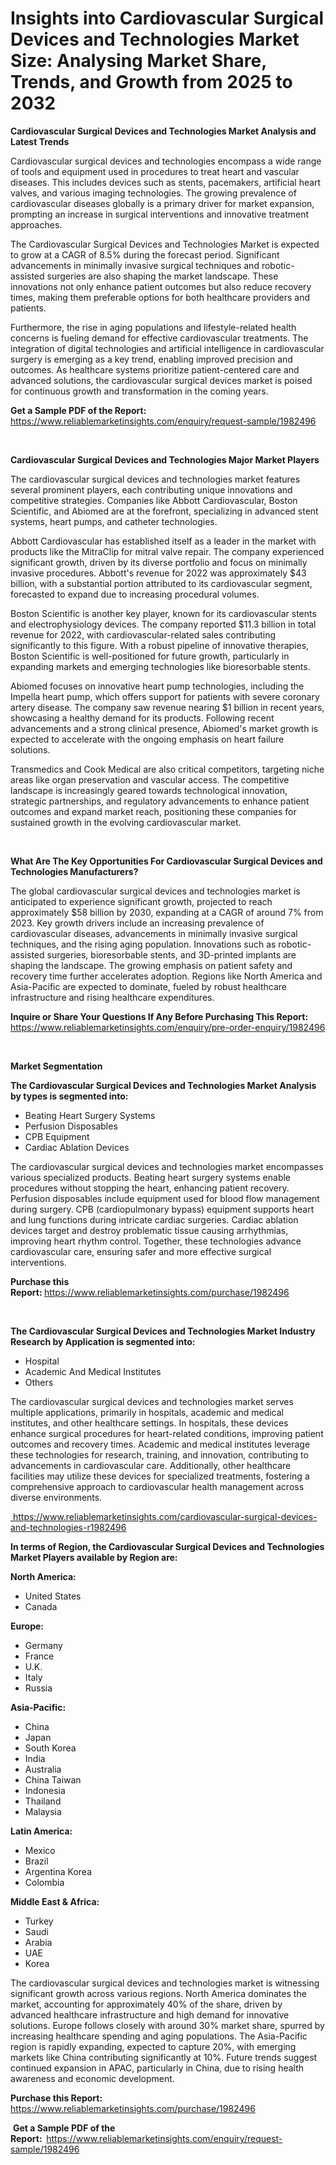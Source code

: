 <p><h1>Insights into Cardiovascular Surgical Devices and Technologies Market Size: Analysing Market Share, Trends, and Growth from 2025 to 2032</h1></p><p><strong>Cardiovascular Surgical Devices and Technologies Market Analysis and Latest Trends</strong></p>
<p><p>Cardiovascular surgical devices and technologies encompass a wide range of tools and equipment used in procedures to treat heart and vascular diseases. This includes devices such as stents, pacemakers, artificial heart valves, and various imaging technologies. The growing prevalence of cardiovascular diseases globally is a primary driver for market expansion, prompting an increase in surgical interventions and innovative treatment approaches.</p><p>The Cardiovascular Surgical Devices and Technologies Market is expected to grow at a CAGR of 8.5% during the forecast period. Significant advancements in minimally invasive surgical techniques and robotic-assisted surgeries are also shaping the market landscape. These innovations not only enhance patient outcomes but also reduce recovery times, making them preferable options for both healthcare providers and patients. </p><p>Furthermore, the rise in aging populations and lifestyle-related health concerns is fueling demand for effective cardiovascular treatments. The integration of digital technologies and artificial intelligence in cardiovascular surgery is emerging as a key trend, enabling improved precision and outcomes. As healthcare systems prioritize patient-centered care and advanced solutions, the cardiovascular surgical devices market is poised for continuous growth and transformation in the coming years.</p></p>
<p><strong>Get a Sample PDF of the Report:&nbsp;</strong> <a href="https://www.reliablemarketinsights.com/enquiry/request-sample/1982496?utm_campaign=3210&utm_medium=2&utm_source=Github&utm_content=ia&utm_term=16042025&utm_id=cardiovascular-surgical-devices-and-technologies">https://www.reliablemarketinsights.com/enquiry/request-sample/1982496</a></p>
<p>&nbsp;</p>
<p><strong>Cardiovascular Surgical Devices and Technologies Major Market Players</strong></p>
<p><p>The cardiovascular surgical devices and technologies market features several prominent players, each contributing unique innovations and competitive strategies. Companies like Abbott Cardiovascular, Boston Scientific, and Abiomed are at the forefront, specializing in advanced stent systems, heart pumps, and catheter technologies.</p><p>Abbott Cardiovascular has established itself as a leader in the market with products like the MitraClip for mitral valve repair. The company experienced significant growth, driven by its diverse portfolio and focus on minimally invasive procedures. Abbott's revenue for 2022 was approximately $43 billion, with a substantial portion attributed to its cardiovascular segment, forecasted to expand due to increasing procedural volumes.</p><p>Boston Scientific is another key player, known for its cardiovascular stents and electrophysiology devices. The company reported $11.3 billion in total revenue for 2022, with cardiovascular-related sales contributing significantly to this figure. With a robust pipeline of innovative therapies, Boston Scientific is well-positioned for future growth, particularly in expanding markets and emerging technologies like bioresorbable stents.</p><p>Abiomed focuses on innovative heart pump technologies, including the Impella heart pump, which offers support for patients with severe coronary artery disease. The company saw revenue nearing $1 billion in recent years, showcasing a healthy demand for its products. Following recent advancements and a strong clinical presence, Abiomed's market growth is expected to accelerate with the ongoing emphasis on heart failure solutions.</p><p>Transmedics and Cook Medical are also critical competitors, targeting niche areas like organ preservation and vascular access. The competitive landscape is increasingly geared towards technological innovation, strategic partnerships, and regulatory advancements to enhance patient outcomes and expand market reach, positioning these companies for sustained growth in the evolving cardiovascular market.</p></p>
<p>&nbsp;</p>
<p><strong>What Are The Key Opportunities For Cardiovascular Surgical Devices and Technologies Manufacturers?</strong></p>
<p><p>The global cardiovascular surgical devices and technologies market is anticipated to experience significant growth, projected to reach approximately $58 billion by 2030, expanding at a CAGR of around 7% from 2023. Key growth drivers include an increasing prevalence of cardiovascular diseases, advancements in minimally invasive surgical techniques, and the rising aging population. Innovations such as robotic-assisted surgeries, bioresorbable stents, and 3D-printed implants are shaping the landscape. The growing emphasis on patient safety and recovery time further accelerates adoption. Regions like North America and Asia-Pacific are expected to dominate, fueled by robust healthcare infrastructure and rising healthcare expenditures.</p></p>
<p><strong>Inquire or Share Your Questions If Any Before Purchasing This Report:</strong> <a href="https://www.reliablemarketinsights.com/enquiry/pre-order-enquiry/1982496?utm_campaign=3210&utm_medium=2&utm_source=Github&utm_content=ia&utm_term=16042025&utm_id=cardiovascular-surgical-devices-and-technologies">https://www.reliablemarketinsights.com/enquiry/pre-order-enquiry/1982496</a></p>
<p>&nbsp;</p>
<p><strong>Market Segmentation</strong></p>
<p><strong>The Cardiovascular Surgical Devices and Technologies Market Analysis by types is segmented into:</strong></p>
<p><ul><li>Beating Heart Surgery Systems</li><li>Perfusion Disposables</li><li>CPB Equipment</li><li>Cardiac Ablation Devices</li></ul></p>
<p><p>The cardiovascular surgical devices and technologies market encompasses various specialized products. Beating heart surgery systems enable procedures without stopping the heart, enhancing patient recovery. Perfusion disposables include equipment used for blood flow management during surgery. CPB (cardiopulmonary bypass) equipment supports heart and lung functions during intricate cardiac surgeries. Cardiac ablation devices target and destroy problematic tissue causing arrhythmias, improving heart rhythm control. Together, these technologies advance cardiovascular care, ensuring safer and more effective surgical interventions.</p></p>
<p><strong>Purchase this Report:&nbsp;</strong><a href="https://www.reliablemarketinsights.com/purchase/1982496?utm_campaign=3210&utm_medium=2&utm_source=Github&utm_content=ia&utm_term=16042025&utm_id=cardiovascular-surgical-devices-and-technologies">https://www.reliablemarketinsights.com/purchase/1982496</a></p>
<p>&nbsp;</p>
<p><strong>The Cardiovascular Surgical Devices and Technologies Market Industry Research by Application is segmented into:</strong></p>
<p><ul><li>Hospital</li><li>Academic And Medical Institutes</li><li>Others</li></ul></p>
<p><p>The cardiovascular surgical devices and technologies market serves multiple applications, primarily in hospitals, academic and medical institutes, and other healthcare settings. In hospitals, these devices enhance surgical procedures for heart-related conditions, improving patient outcomes and recovery times. Academic and medical institutes leverage these technologies for research, training, and innovation, contributing to advancements in cardiovascular care. Additionally, other healthcare facilities may utilize these devices for specialized treatments, fostering a comprehensive approach to cardiovascular health management across diverse environments.</p></p>
<p><a href="https://www.reliablemarketinsights.com/cardiovascular-surgical-devices-and-technologies-r1982496?utm_campaign=3210&utm_medium=2&utm_source=Github&utm_content=ia&utm_term=16042025&utm_id=cardiovascular-surgical-devices-and-technologies">&nbsp;https://www.reliablemarketinsights.com/cardiovascular-surgical-devices-and-technologies-r1982496</a></p>
<p><strong>In terms of Region, the Cardiovascular Surgical Devices and Technologies Market Players available by Region are:</strong></p>
<p>
    <p> <strong> North America: </strong>
        <ul>
            <li>United States</li>
            <li>Canada</li>
        </ul>
        </p> 
    <p> <strong> Europe: </strong>
        <ul>
            <li>Germany</li>
            <li>France</li>
            <li>U.K.</li>
            <li>Italy</li>
            <li>Russia</li>
        </ul>
        </p> 
    <p> <strong> Asia-Pacific: </strong>
        <ul>
            <li>China</li>
            <li>Japan</li>
            <li>South Korea</li>
            <li>India</li>
            <li>Australia</li>
            <li>China Taiwan</li>
            <li>Indonesia</li>
            <li>Thailand</li>
            <li>Malaysia</li>
        </ul>
        </p> 
    <p> <strong> Latin America: </strong>
        <ul>
            <li>Mexico</li>
            <li>Brazil</li>
            <li>Argentina Korea</li>
            <li>Colombia</li>
        </ul>
        </p> 
    <p> <strong> Middle East & Africa: </strong>
        <ul>
            <li>Turkey</li>
            <li>Saudi</li>
            <li>Arabia</li>
            <li>UAE</li>
            <li>Korea</li>
        </ul>
    </p>
    </p>
<p><p>The cardiovascular surgical devices and technologies market is witnessing significant growth across various regions. North America dominates the market, accounting for approximately 40% of the share, driven by advanced healthcare infrastructure and high demand for innovative solutions. Europe follows closely with around 30% market share, spurred by increasing healthcare spending and aging populations. The Asia-Pacific region is rapidly expanding, expected to capture 20%, with emerging markets like China contributing significantly at 10%. Future trends suggest continued expansion in APAC, particularly in China, due to rising health awareness and economic development.</p></p>
<p><strong>Purchase this Report: </strong><a href="https://www.reliablemarketinsights.com/purchase/1982496?utm_campaign=3210&utm_medium=2&utm_source=Github&utm_content=ia&utm_term=16042025&utm_id=cardiovascular-surgical-devices-and-technologies">https://www.reliablemarketinsights.com/purchase/1982496</a></p>
<p>&nbsp;<strong>Get a Sample PDF of the Report:&nbsp;&nbsp;</strong><a href="https://www.reliablemarketinsights.com/enquiry/request-sample/1982496?utm_campaign=3210&utm_medium=2&utm_source=Github&utm_content=ia&utm_term=16042025&utm_id=cardiovascular-surgical-devices-and-technologies">https://www.reliablemarketinsights.com/enquiry/request-sample/1982496</a></p>
<p><strong></strong></p>
<p><p></p><p></p><p></p></p>